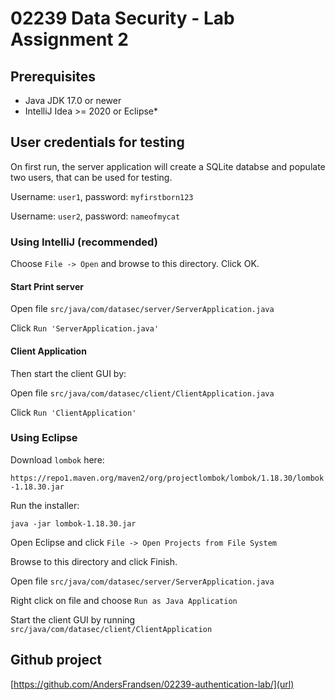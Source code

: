 # 02239 Data Security - Lab Assignment 2

## Prerequisites

* Java JDK 17.0 or newer
* IntelliJ Idea >= 2020 or Eclipse*

## User credentials for testing

On first run, the server application will create a SQLite databse and populate two users, that can be used for testing.

Username: `user1`, password: `myfirstborn123`

Username: `user2`, password: `nameofmycat`

### Using IntelliJ (recommended)

Choose `File -> Open` and browse to this directory. Click OK.

#### Start Print server

Open file `src/java/com/datasec/server/ServerApplication.java`

Click `Run 'ServerApplication.java'`

#### Client Application

Then start the client GUI by:

Open file `src/java/com/datasec/client/ClientApplication.java`

Click `Run 'ClientApplication'`

### Using Eclipse

Download `lombok` here:

`https://repo1.maven.org/maven2/org/projectlombok/lombok/1.18.30/lombok-1.18.30.jar`

Run the installer:

`java -jar lombok-1.18.30.jar`

Open Eclipse and click `File -> Open Projects from File System`

Browse to this directory and click Finish.

Open file `src/java/com/datasec/server/ServerApplication.java`

Right click on file and choose `Run as Java Application`

Start the client GUI by running `src/java/com/datasec/client/ClientApplication`

## Github project

[https://github.com/AndersFrandsen/02239-authentication-lab/](url)
